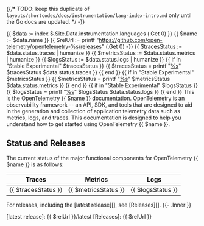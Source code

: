 {{/*
  TODO: keep this duplicate of `layouts/shortcodes/docs/instrumentation/lang-index-intro.md`
  only until the Go docs are updated.
*/ -}}

{{ $data := index $.Site.Data.instrumentation.languages (.Get 0) }}
{{ $name := $data.name }}
{{ $relUrl := printf "https://github.com/open-telemetry/opentelemetry-%s/releases" (.Get 0) -}}
{{ $tracesStatus := $data.status.traces | humanize }}
{{ $metricsStatus := $data.status.metrics | humanize }}
{{ $logsStatus := $data.status.logs | humanize }}
{{ if in "Stable Experimental" $tracesStatus }}
    {{ $tracesStatus = printf "[%s](/docs/specs/otel/versioning-and-stability/#%s)" $tracesStatus $data.status.traces }}
{{ end }}
{{ if in "Stable Experimental" $metricsStatus }}
    {{ $metricsStatus = printf "[%s](/docs/specs/otel/versioning-and-stability/#%s)" $metricsStatus $data.status.metrics }}
{{ end }}
{{ if in "Stable Experimental" $logsStatus }}
    {{ $logsStatus = printf "[%s](/docs/specs/otel/versioning-and-stability/#%s)" $logsStatus $data.status.logs }}
{{ end }}
This is the OpenTelemetry {{ $name }} documentation. OpenTelemetry is an
observability framework -- an API, SDK, and tools that are designed to aid in
the generation and collection of application telemetry data such as metrics,
logs, and traces. This documentation is designed to help you understand how to
get started using OpenTelemetry {{ $name }}.

## Status and Releases

The current status of the major functional components for OpenTelemetry {{ $name }} is
as follows:

| Traces    | Metrics      | Logs         |
| --------  | -------      | -------      |
| {{ $tracesStatus }}    | {{ $metricsStatus }} | {{ $logsStatus }} |

For releases, including the [latest release][], see [Releases][].
{{- .Inner }}

[latest release]: {{ $relUrl }}/latest
[Releases]: {{ $relUrl }}
